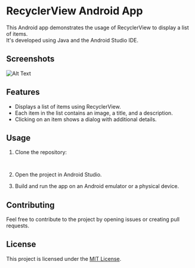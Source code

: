 # RecyclerView Android App

This Android app demonstrates the usage of RecyclerView to display a list of items.<br/>
It's developed using Java and the Android Studio IDE.

## Screenshots
![Alt Text](https://github.com/Roychen651/The-Blacklist-CardView-App/blob/main/app/src/main/res/drawable/gif.gif)

## Features
- Displays a list of items using RecyclerView.
- Each item in the list contains an image, a title, and a description.
- Clicking on an item shows a dialog with additional details.

## Usage
1. Clone the repository:
   ```bash
 
   ```

2. Open the project in Android Studio.

3. Build and run the app on an Android emulator or a physical device.

## Contributing
Feel free to contribute to the project by opening issues or creating pull requests.

## License
This project is licensed under the [MIT License](LICENSE).
